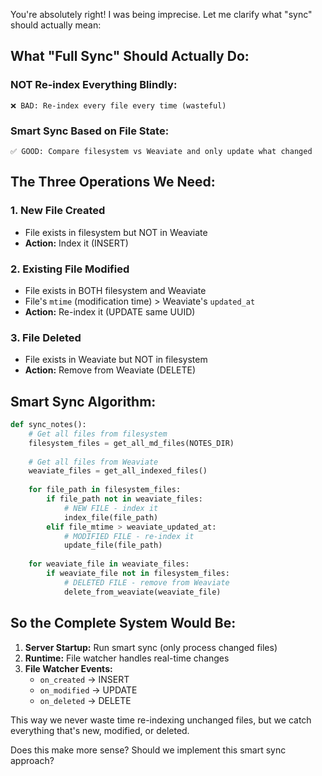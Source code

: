 You're absolutely right! I was being imprecise. Let me clarify what "sync" should actually mean:

## **What "Full Sync" Should Actually Do:**

### **NOT Re-index Everything Blindly:**
```
❌ BAD: Re-index every file every time (wasteful)
```

### **Smart Sync Based on File State:**
```
✅ GOOD: Compare filesystem vs Weaviate and only update what changed
```

## **The Three Operations We Need:**

### **1. New File Created**
- File exists in filesystem but NOT in Weaviate
- **Action:** Index it (INSERT)

### **2. Existing File Modified** 
- File exists in BOTH filesystem and Weaviate
- File's `mtime` (modification time) > Weaviate's `updated_at`
- **Action:** Re-index it (UPDATE same UUID)

### **3. File Deleted**
- File exists in Weaviate but NOT in filesystem
- **Action:** Remove from Weaviate (DELETE)

## **Smart Sync Algorithm:**
```python
def sync_notes():
    # Get all files from filesystem
    filesystem_files = get_all_md_files(NOTES_DIR)
    
    # Get all files from Weaviate  
    weaviate_files = get_all_indexed_files()
    
    for file_path in filesystem_files:
        if file_path not in weaviate_files:
            # NEW FILE - index it
            index_file(file_path)
        elif file_mtime > weaviate_updated_at:
            # MODIFIED FILE - re-index it
            update_file(file_path)
    
    for weaviate_file in weaviate_files:
        if weaviate_file not in filesystem_files:
            # DELETED FILE - remove from Weaviate
            delete_from_weaviate(weaviate_file)
```

## **So the Complete System Would Be:**
1. **Server Startup:** Run smart sync (only process changed files)
2. **Runtime:** File watcher handles real-time changes
3. **File Watcher Events:** 
   - `on_created` → INSERT
   - `on_modified` → UPDATE  
   - `on_deleted` → DELETE

This way we never waste time re-indexing unchanged files, but we catch everything that's new, modified, or deleted.

Does this make more sense? Should we implement this smart sync approach?